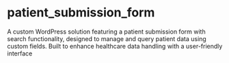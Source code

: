 # patient_submission_form
A custom WordPress solution featuring a patient submission form with search functionality, designed to manage and query patient data using custom fields. Built to enhance healthcare data handling with a user-friendly interface
